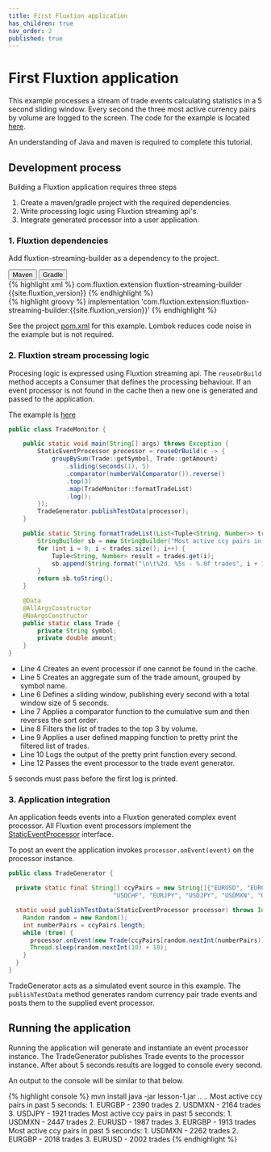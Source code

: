 ```yaml
---
title: First Fluxtion application
has_children: true
nav_order: 2
published: true
---
```

# First Fluxtion application
This example processes a stream of trade events calculating statistics in a 5 second sliding window. 
Every second the three most active currency pairs by volume are logged to the screen. 
The code for the example is located [here](https://github.com/v12technology/fluxtion/tree/{{site.fluxtion_version}}/examples/quickstart/lesson-1).

An understanding of Java and maven is required to complete this tutorial. 

## Development process
Building a Fluxtion application requires three steps
1. Create a maven/gradle project with the required dependencies. 
1. Write processing logic using Fluxtion streaming api's. 
1. Integrate generated processor into a user application.

### 1. Fluxtion dependencies
Add fluxtion-streaming-builder as a dependency to the project.

<div class="tab">
  <button class="tablinks" onclick="openTab(event, 'Maven')" id="defaultOpen">Maven</button>
  <button class="tablinks" onclick="openTab(event, 'Gradle')">Gradle</button>
</div>
<div id="Maven" class="tabcontent">
<div markdown="1">
{% highlight xml %}
<dependency>
    <groupId>com.fluxtion.extension</groupId>
    <artifactId>fluxtion-streaming-builder</artifactId>
    <version>{{site.fluxtion_version}}</version>
</dependency>
{% endhighlight %}
</div>
</div>
<div id="Gradle" class="tabcontent">
<div markdown="1">
{% highlight groovy %}
implementation 'com.fluxtion.extension:fluxtion-streaming-builder:{{site.fluxtion_version}}'
{% endhighlight %}
</div>
</div>

See the project [pom.xml](https://github.com/v12technology/fluxtion/tree/{{site.fluxtion_version}}/examples/quickstart/lesson-1/pom.xml) 
for this example. Lombok reduces code noise in the example but is not required.

### 2. Fluxtion stream processing logic
Procesing logic is expressed using Fluxtion streaming api. The `reuseOrBuild` method 
accepts a Consumer that defines the processing behaviour. If an event processor is not found 
in the cache then a new one is generated and passed to the application.

The example is [here](https://github.com/v12technology/fluxtion/tree/{{site.fluxtion_version}}/examples/quickstart/lesson-1/src/main/java/com/fluxtion/example/quickstart/lesson1/TradeMonitor.java)

```java
public class TradeMonitor {

    public static void main(String[] args) throws Exception {
        StaticEventProcessor processor = reuseOrBuild(c -> {
            groupBySum(Trade::getSymbol, Trade::getAmount)
                .sliding(seconds(1), 5)
                .comparator(numberValComparator()).reverse()
                .top(3)
                .map(TradeMonitor::formatTradeList)
                .log();
        });
        TradeGenerator.publishTestData(processor);
    }

    public static String formatTradeList(List<Tuple<String, Number>> trades) {
        StringBuilder sb = new StringBuilder("Most active ccy pairs in past 5 seconds:");
        for (int i = 0; i < trades.size(); i++) {
            Tuple<String, Number> result = trades.get(i);
            sb.append(String.format("\n\t%2d. %5s - %.0f trades", i + 1, result.getKey(), result.getValue()));
        }
        return sb.toString();
    }

    @Data
    @AllArgsConstructor
    @NoArgsConstructor
    public static class Trade {
        private String symbol;
        private double amount;
    }
}
```

- Line 4 Creates an event processor if one cannot be found in the cache.
- Line 5 Creates an aggregate sum of the trade amount, grouped by symbol name.
- Line 6 Defines a sliding window, publishing every second with a total window size of 5 seconds.
- Line 7 Applies a comparator function to the cumulative sum and then reverses the sort order.
- Line 8 Filters the list of trades to the top 3 by volume.
- Line 9 Applies a user defined mapping function to pretty print the filtered list of trades.
- Line 10 Logs the output of the pretty print function every second.
- Line 12 Passes the event processor to the trade event generator.

5 seconds must pass before the first log is printed.

### 3. Application integration

An application feeds events into a Fluxtion generated complex event processor. 
All Fluxtion event processors implement the 
[StaticEventProcessor](https://github.com/v12technology/fluxtion/tree/{{site.fluxtion_version}}/api/src/main/java/com/fluxtion/api/StaticEventProcessor.java) interface. 

To post an event the application invokes `processor.onEvent(event)` on the processor instance.

```java
public class TradeGenerator {

  private static final String[] ccyPairs = new String[]{"EURUSD", "EURCHF", "EURGBP", "GBPUSD",
                             "USDCHF", "EURJPY", "USDJPY", "USDMXN", "GBPCHF", "EURNOK", "EURSEK"};

  static void publishTestData(StaticEventProcessor processor) throws InterruptedException {
    Random random = new Random();
    int numberPairs = ccyPairs.length;
    while (true) {
      processor.onEvent(new Trade(ccyPairs[random.nextInt(numberPairs)], random.nextInt(100) + 10));
      Thread.sleep(random.nextInt(10) + 10);
    }
  }
}
```

TradeGenerator acts as a simulated event source in this example. 
The `publishTestData` method generates random currency pair trade events and 
posts them to the supplied event processor.

## Running the application

Running the application will generate and instantiate an event processor instance. 
The TradeGenerator publishes Trade events to the processor instance. 
After about 5 seconds results are logged to console every second.

An output to the console will be similar to that below. 

{% highlight console %}
mvn install
java -jar lesson-1.jar
..
..
Most active ccy pairs in past 5 seconds:
	 1. EURGBP - 2390 trades
	 2. USDMXN - 2164 trades
	 3. USDJPY - 1921 trades
Most active ccy pairs in past 5 seconds:
	 1. USDMXN - 2447 trades
	 2. EURUSD - 1987 trades
	 3. EURGBP - 1913 trades
Most active ccy pairs in past 5 seconds:
	 1. USDMXN - 2262 trades
	 2. EURGBP - 2018 trades
	 3. EURUSD - 2002 trades
{% endhighlight %}

<script>
document.getElementById("defaultOpen").click();
</script>